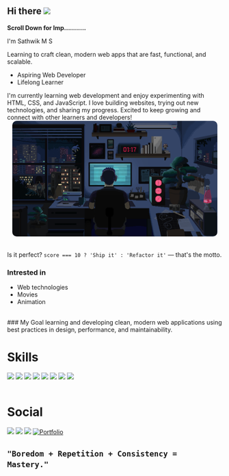 ## Hi there  <img src="https://media.giphy.com/media/hvRJCLFzcasrR4ia7z/giphy.gif" width="30px">
<p><b>Scroll Down for Imp...........</b></p>
I'm Sathwik M S
<p>Learning to craft clean, modern web apps that are fast, functional, and scalable.</p>
<ul>
    <li>Aspiring Web Developer</li>
    <li>Lifelong Learner</li>
</ul>
I'm currently learning web development and enjoy experimenting with HTML, CSS, and JavaScript. I love building websites, trying out new technologies, and sharing my progress.
Excited to keep growing and connect with other learners and developers!
<br>

<center><img style="width:50vw; border-radius:10px;" src="./download.gif" alt="Sathwik/Gif"></center>

<br>

Is it perfect? <code>score === 10 ? 'Ship it' : 'Refactor it'</code> — that's the motto.
### Intrested in
- Web technologies
- Movies
- Animation
<br>
### My Goal
learning and developing clean, modern web applications using best practices in design, performance, and maintainability.

<br>

# Skills
<div>
<img src="https://img.shields.io/badge/HTML5-E34F26?style=for-the-badge&logo=html5&logoColor=white" />
<img src="https://img.shields.io/badge/CSS3-1572B6?style=for-the-badge&logo=css3&logoColor=white" />
<img src="https://img.shields.io/badge/JavaScript-323330?style=for-the-badge&logo=javascript&logoColor=F7DF1E" />
<!--<img src="https://img.shields.io/badge/React-20232A?style=for-the-badge&logo=react&logoColor=61DAFB" />
<img src="https://img.shields.io/badge/TypeScript-007ACC?style=for-the-badge&logo=typescript&logoColor=white" />-->
<img src="https://img.shields.io/badge/GIT-E44C30?style=for-the-badge&logo=git&logoColor=white" />
<img src="https://img.shields.io/badge/GitHub-100000?style=for-the-badge&logo=github&logoColor=white" />
<img src="https://img.shields.io/badge/C-00599C?style=for-the-badge&logo=c&logoColor=white" />
<img src="https://img.shields.io/badge/C%2B%2B-00599C?style=for-the-badge&logo=c%2B%2B&logoColor=white" />
<img src="https://img.shields.io/badge/Figma-F24E1E?style=for-the-badge&logo=figma&logoColor=white)" />
</div>

<br>

# Social
<div>
    <a href="https://www.linkedin.com/in/sathwik-m-s-/"> <img src="https://img.shields.io/badge/LinkedIn-0077B5?style=for-the-badge&logo=linkedin&logoColor=white" target="_"></a>
    <a href="https://x.com/_sathvikms">  <img src="https://img.shields.io/badge/X-000000?style=for-the-badge&logo=x&logoColor=white" /></a>
    <a href="https://www.instagram.com/sathvvik_ms/"> <img src="https://img.shields.io/badge/Instagram-E4405F?style=for-the-badge&logo=instagram&logoColor=white" /></a>
    <a href="https://sathwikms.netlify.app/"><img src="https://img.shields.io/badge/website-000000?style=for-the-badge&logo=About.me&logoColor=white" alt="Portfolio"></a>
</div>

<code><h2>"Boredom + Repetition + Consistency = Mastery."</h2></code>
